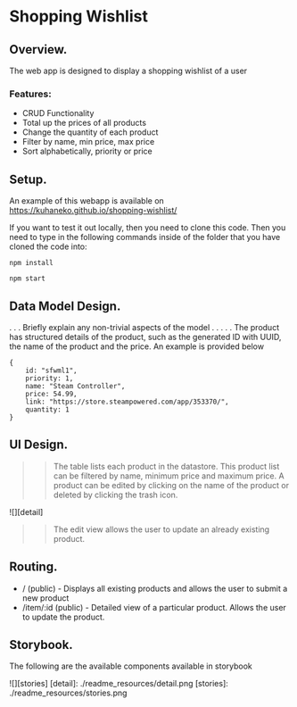 # Shopping Wishlist

## Overview.

The web app is designed to display a shopping wishlist of a user

### Features:

- CRUD Functionality
- Total up the prices of all products
- Change the quantity of each product
- Filter by name, min price, max price
- Sort alphabetically, priority or price

## Setup.

An example of this webapp is available on https://kuhaneko.github.io/shopping-wishlist/

If you want to test it out locally, then you need to clone this code. Then you need to type in the following commands inside of the folder that you have cloned the code into:

`npm install`

`npm start`

## Data Model Design.
. . . Briefly explain any non-trivial aspects of the model . . . . .
The product has structured details of the product, such as the generated ID with UUID, the name of the product and the price. An example is provided below

~~~
{
    id: "sfwml1",
    priority: 1,
    name: "Steam Controller",
    price: 54.99,
    link: "https://store.steampowered.com/app/353370/",
    quantity: 1
}
~~~
## UI Design.

>> The table lists each product in the datastore. This product list can be filtered by name, minimum price and maximum price. A product can be edited by clicking on the name of the product or deleted by clicking the trash icon.

![][detail]

>> The edit view allows the user to update an already existing product.

## Routing.

- / (public) - Displays all existing products and allows the user to submit a new product
- /item/:id (public) - Detailed view of a particular product. Allows the user to update the product.

## Storybook.

The following are the available components available in storybook 

![][stories]
[detail]: ./readme_resources/detail.png
[stories]: ./readme_resources/stories.png
